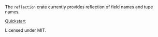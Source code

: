 The `reflection` crate currently provides reflection of field names and tupe names.

[Quickstart](https://github.com/oooutlk/reflection/reflection_test/src/lib.rs)

Licensed under MIT.
